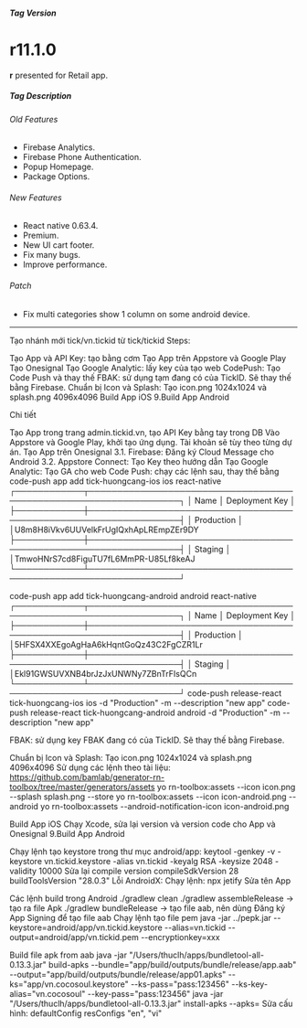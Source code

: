 ##### Tag Version

# r11.1.0

**r** presented for Retail app.

##### Tag Description

###### Old Features
- Firebase Analytics.
- Firebase Phone Authentication.
- Popup Homepage.
- Package Options.

###### New Features
- React native 0.63.4.
- Premium.
- New UI cart footer.
- Fix many bugs.
- Improve performance.

###### Patch
- Fix multi categories show 1 column on some android device.

---

Tạo nhánh mới tick/vn.tickid từ tick/tickid
Steps:

Tạo App và API Key: tạo bằng cơm
Tạo App trên Appstore và Google Play
Tạo Onesignal
Tạo Google Analytic: lấy key của tạo web
CodePush: Tạo Code Push và thay thế
FBAK: sử dụng tạm đang có của TickID. Sẽ thay thế bằng Firebase.
Chuẩn bị Icon và Splash: Tạo icon.png 1024x1024 và splash.png 4096x4096
Build App iOS
9.Build App Android

Chi tiết

Tạo App trong trang admin.tickid.vn, tạo API Key bằng tay trong DB
Vào Appstore và Google Play, khởi tạo ứng dụng. Tài khoản sẽ tùy theo từng dự án.
Tạo App trên Onesignal
3.1. Firebase: Đăng ký Cloud Message cho Android
3.2. Appstore Connect: Tạo Key theo hướng dẫn
Tạo Google Analytic: Tạo GA cho web
Code Push: chạy các lệnh sau, thay thế bằng
code-push app add tick-huongcang-ios ios react-native
┌────────────┬──────────────────────────────────────────────────────────────────┐
│ Name │ Deployment Key │
├────────────┼──────────────────────────────────────────────────────────────────┤
│ Production │ │U8m8H8iVkv6UUVelkFrUgIQxhApLREmpZEr9DY
├────────────┼──────────────────────────────────────────────────────────────────┤
│ Staging │ │TmwoHNrS7cd8FiguTU7fL6MmPR-U85Lf8keAJ
└────────────┴──────────────────────────────────────────────────────────────────┘

code-push app add tick-huongcang-android android react-native
┌────────────┬──────────────────────────────────────────────────────────────────┐
│ Name │ Deployment Key │
├────────────┼──────────────────────────────────────────────────────────────────┤
│ Production │ │5HFSX4XXEgoAgHaA6kHqntGoQz43C2FgCZR1Lr
├────────────┼──────────────────────────────────────────────────────────────────┤
│ Staging │ │Ekl91GWSUVXNB4brJzJxUNWNy7ZBnTrFIsQCn
└────────────┴──────────────────────────────────────────────────────────────────┘
code-push release-react tick-huongcang-ios ios -d "Production" -m --description "new app"
code-push release-react tick-huongcang-android android -d "Production" -m --description "new app"

FBAK: sử dụng key FBAK đang có của TickID. Sẽ thay thế bằng Firebase.

Chuẩn bị Icon và Splash: Tạo icon.png 1024x1024 và splash.png 4096x4096
Sử dụng các lệnh theo tài liệu: https://github.com/bamlab/generator-rn-toolbox/tree/master/generators/assets
yo rn-toolbox:assets --icon icon.png --splash splash.png --store
yo rn-toolbox:assets --icon icon-android.png --android
yo rn-toolbox:assets --android-notification-icon icon-android.png

Build App iOS
Chạy Xcode, sửa lại version và version code cho App và Onesignal
9.Build App Android

Chạy lệnh tạo keystore trong thư mục android/app:
keytool -genkey -v -keystore vn.tickid.keystore -alias vn.tickid -keyalg RSA -keysize 2048 -validity 10000
Sửa lại compile version
compileSdkVersion 28
buildToolsVersion "28.0.3"
Lỗi AndroidX: Chạy lệnh:
npx jetify
Sửa tên App

Các lệnh build trong Android
./gradlew clean
./gradlew assembleRelease -> tạo ra file Apk
./gradlew bundleRelease -> tạo file aab, nên dùng
Đăng ký App Signing để tạo file aab
Chạy lệnh tạo file pem
java -jar ../pepk.jar --keystore=android/app/vn.tickid.keystore --alias=vn.tickid --output=android/app/vn.tickid.pem --encryptionkey=xxx

Build file apk from aab
java -jar "/Users/thuclh/apps/bundletool-all-0.13.3.jar" build-apks --bundle="app/build/outputs/bundle/release/app.aab" --output="app/build/outputs/bundle/release/app01.apks" --ks="app/vn.cocosoul.keystore" --ks-pass="pass:123456" --ks-key-alias="vn.cocosoul" --key-pass="pass:123456"
java -jar "/Users/thuclh/apps/bundletool-all-0.13.3.jar" install-apks --apks=
Sửa cấu hình:
defaultConfig
resConfigs "en", "vi"

